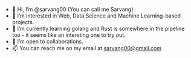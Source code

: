 - 👋 Hi, I’m @sarvang00 (You can call me Sarvang)
- 👀 I’m interested in Web, Data Science and Machine Learning-based projects.
- 🌱 I’m currently learning golang and Rust is somewhere in the pipeline too - it seems like an intersting one to try out.
- 💞️ I’m open to collaborations.
- 📫 You can reach me on my email at sarvang00@gmail.com

<!---
sarvang00/sarvang00 is a ✨ special ✨ repository because its `README.md` (this file) appears on your GitHub profile.
You can click the Preview link to take a look at your changes.
--->
